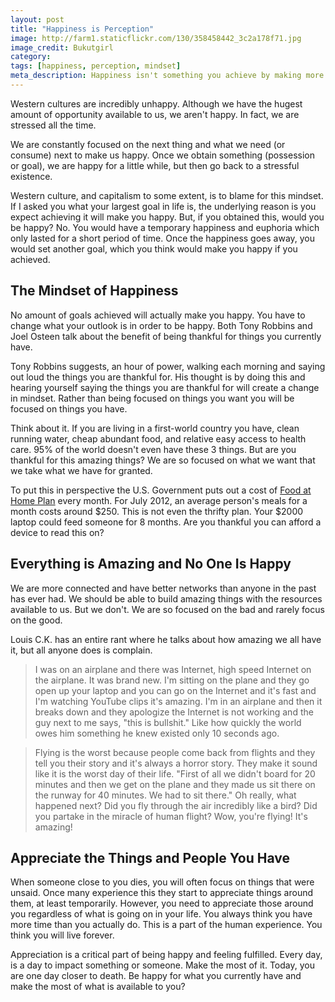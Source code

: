 ```yaml
---
layout: post
title: "Happiness is Perception"
image: http://farm1.staticflickr.com/130/358458442_3c2a178f71.jpg
image_credit: Bukutgirl
category: 
tags: [happiness, perception, mindset]
meta_description: Happiness isn't something you achieve by making more money or finding love. Happiness is your mental state.
---
```


Western cultures are incredibly unhappy. Although we have the hugest amount of opportunity available to us, we aren't happy. In fact, we are stressed all the time.

We are constantly focused on the next thing and what we need (or consume) next to make us happy. Once we obtain something (possession or goal), we are happy for a little while, but then go back to a stressful existence.

Western culture, and capitalism to some extent, is to blame for this mindset. If I asked you what your largest goal in life is, the underlying reason is you expect achieving it will make you happy. But, if you obtained this, would you be happy? No. You would have a temporary happiness and euphoria which only lasted for a short period of time. Once the happiness goes away, you would set another goal, which you think would make you happy if you achieved.

The Mindset of Happiness
----------------------------------

No amount of goals achieved will actually make you happy. You have to change what your outlook is in order to be happy. Both Tony Robbins and Joel Osteen talk about the benefit of being thankful for things you currently have.

Tony Robbins suggests, an hour of power, walking each morning and saying out loud the things you are thankful for. His thought is by doing this and hearing yourself saying the things you are thankful for will create a change in mindset. Rather than being focused on things you want you will be focused on things you have.

Think about it. If you are living in a first-world country you have, clean running water, cheap abundant food, and relative easy access to health care. 95% of the world doesn't even have these 3 things. But are you thankful for this amazing things? We are so focused on what we want that we take what we have for granted.

To put this in perspective the U.S. Government puts out a cost of [Food at Home Plan](http://www.cnpp.usda.gov/Publications/FoodPlans/2012/CostofFoodJul2012.pdf) every month. For July 2012, an average person's meals for a month costs around $250. This is not even the thrifty plan. Your $2000 laptop could feed someone for 8 months. Are you thankful you can afford a device to read this on?

Everything is Amazing and No One Is Happy
-------------------------------------------------------
We are more connected and have better networks than anyone in the past has ever had. We should be able to build amazing things with the resources available to us. But we don't. We are so focused on the bad and rarely focus on the good.

Louis C.K. has an entire rant where he talks about how amazing we all have it, but all anyone does is complain.

> I was on an airplane and there was Internet, high speed Internet on the airplane. It was brand new. I'm sitting on the plane and they go open up your laptop and you can go on the Internet and it's fast and I'm watching YouTube clips it's amazing. I'm in an airplane and then it breaks down and they apologize the Internet is not working and the guy next to me says, "this is bullshit." Like how quickly the world owes him something he knew existed only 10 seconds ago.

> Flying is the worst because people come back from flights and they tell you their story and it's always a horror story. They make it sound like it is the worst day of their life. "First of all we didn't board for 20 minutes and then we get on the plane and they made us sit there on the runway for 40 minutes. We had to sit there." Oh really, what happened next? Did you fly through the air incredibly like a bird? Did you partake in the miracle of human flight? Wow, you're flying! It's amazing!

Appreciate the Things and People You Have
-----------------------------------------

When someone close to you dies, you will often focus on things that were unsaid. Once many experience this they start to appreciate things around them, at least temporarily. However, you need to appreciate those around you regardless of what is going on in your life. You always think you have more time than you actually do. This is a part of the human experience. You think you will live forever.

Appreciation is a critical part of being happy and feeling fulfilled. Every day, is a day to impact something or someone. Make the most of it. Today, you are one day closer to death. Be happy for what you currently have and make the most of what is available to you?

